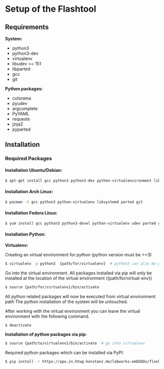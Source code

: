 # Setup of the Flashtool

## Requirements

__System:__

- python3
- python3-dev
- virtualenv
- libudev >= 151
- libparted
- gcc
- git

__Python packages:__

- colorama
- pyudev
- argcomplete
- PyYAML
- requests
- jinja2
- pyparted


## Installation

### Required Packages

#### Installation Ubuntu/Debian:

```sh
$ apt-get install gcc python3 python3-dev python-virtualenvironment libudev-dev libparted git
```

#### Installation Arch Linux:

```sh
$ pacman -S gcc python3 python-virtualenv libsystemd parted git
```

#### Installation Fedora Linux:

```sh
$ yum install gcc python3 python3-devel python-virtualenv udev parted git
```

#### Installation Python:


**Virtualenv:**

Creating an virtual environment for python (python version must be >=3)

```sh
$ virtualenv -p python3  {path/for/virtualenv}  # python3 can also be python3.x
```

Go into the virtual environment. All packages installed via pip will only be
installed at the location of the virtual environment ({path/for/virtual-env})

```sh
$ source {path/for/virtualenv}/bin/activate
```

All python related packages will now be executed from virtual environment path 
The python installation of the system will be untouched.

After working with the virtual environment you can leave the virtual 
environment with the following command.

```sh
$ deactivate
```


**Installation of python packages via pip:**

```sh
$ source {path/to/virtualenv}/bin/activate  # go into virtualenv
```

Required python packages which can be installed via PyPI:

```sh
$ pip install -r https://apu.in.htwg-konstanz.de/labworks-embEDUx/flashtool/raw/master/requirements.txt
```
